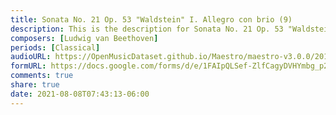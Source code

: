 ```yaml
---
title: Sonata No. 21 Op. 53 "Waldstein" I. Allegro con brio (9)
description: This is the description for Sonata No. 21 Op. 53 "Waldstein" I. Allegro con brio by Ludwig van Beethoven
composers: [Ludwig van Beethoven]
periods: [Classical]
audioURL: https://OpenMusicDataset.github.io/Maestro/maestro-v3.0.0/2017/MIDI-Unprocessed_041_PIANO041_MID--AUDIO-split_07-06-17_Piano-e_1-01_wav--2.midi
formURL: https://docs.google.com/forms/d/e/1FAIpQLSef-ZlfCagyDVHYmbg_p261y7fAodLiLavOjpH29TZegoYqYg/viewform
comments: true
share: true
date: 2021-08-08T07:43:13-06:00
---
```

